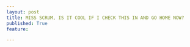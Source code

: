 ```yaml
---
layout: post
title: MISS SCRUM, IS IT COOL IF I CHECK THIS IN AND GO HOME NOW?
published: True
feature: 

---
```


